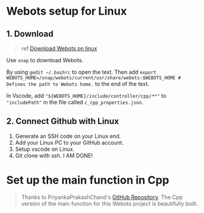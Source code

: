 # Webots setup for Linux

## 1. Download 

> ref:[Download Webots on linux](https://cyberbotics.com/doc/guide/installation-procedure#installation-on-linux)

Use `snap` to download Webots. 

By using `gedit ~/.bashrc` to open the text. Then add `export WEBOTS_HOME=/snap/webots/current/usr/share/webots:$WEBOTS_HOME # Defines the path to Webots home.` to the end of the text.

In Vscode, add `"${WEBOTS_HOME}/include/controller/cpp/**"` to `"includePath"` in the file called `c_cpp_properties.json`.

## 2. Connect Github with Linux

1. Generate an SSH code on your Linux end.
2. Add your Linux PC to your GitHub account.
3. Setup vscode on Linux.
4. Git clone with ssh.
I AM DONE!

# Set up the main function in Cpp

> Thanks to PriyankaPrakashChand's [GitHub Repository](https://github.com/PriyankaPrakashChand/Micromouse_E-Puck). The Cpp version of the main function for this Webots project is beautifully built. 


